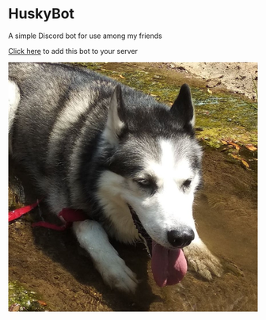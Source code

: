# HuskyBot
A simple Discord bot for use among my friends

[Click here](https://discordapp.com/oauth2/authorize?&client_id=474951958650945536&scope=bot&permissions=8) to add this bot to your server

![Husky](icon.jpg)
